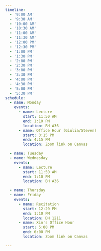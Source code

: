 ```yaml
---
timeline:
  - '9:00 AM'
  - '9:30 AM'
  - '10:00 AM'
  - '10:30 AM'
  - '11:00 AM'
  - '11:30 AM'
  - '12:00 PM'
  - '12:30 PM'
  - '1:00 PM'
  - '1:30 PM'
  - '2:00 PM'
  - '2:30 PM'
  - '3:00 PM'
  - '3:30 PM'
  - '4:00 PM'
  - '4:30 PM'
  - '5:00 PM'
  - '5:30 PM'
schedule:
  - name: Monday
    events:
      - name: Lecture
        start: 11:50 AM 
        end: 1:10 PM 
        location: BH A36
      - name: Office Hour (Giulia/Steven)
        start: 3:15 PM 
        end: 4:15 PM 
        location: Zoom link on Canvas

  - name: Tuesday
  - name: Wednesday
    events:
      - name: Lecture
        start: 11:50 AM
        end: 1:10 PM
        location: BH A36

  - name: Thursday
  - name: Friday
    events:
      - name: Recitation
        start: 12:20 PM
        end: 1:10 PM
        location: DH 1211
      - name: Xin's Office Hour
        start: 5:00 PM
        end: 6:00 PM
        location: Zoom link on Canvas

---
```

